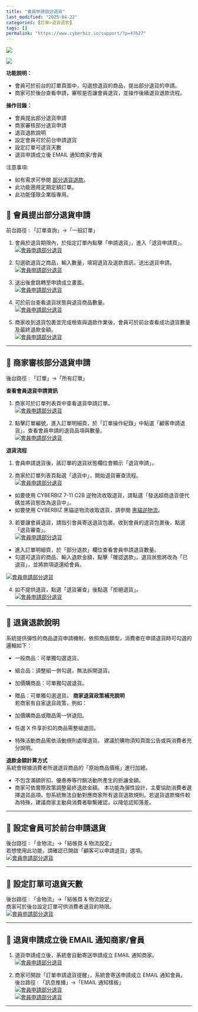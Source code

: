 ```yaml
---
title: "會員申請部分退貨"
last_modified: "2025-04-22"
categories: [訂單>退貨退款]
tags: []
permalink: "https://www.cyberbiz.io/support/?p=47627"
---
```


![](https://www.cyberbiz.io/support/wp-content/uploads/適用站別.png)

[![](https://www.cyberbiz.io/support/wp-content/uploads/台灣站.png)](https://www.cyberbiz.io/support/?page_id=2490)

**功能說明：**  

* 會員可於前台的訂單頁面中，勾選想退貨的商品，提出部分退貨的申請。
* 商家可於後台查看申請，審核是否讓會員退貨，並操作後續退貨退款流程。

**操作目錄：**

* 會員提出部分退貨申請
* 商家審核部分退貨申請
* 退貨退款說明
* 設定會員可於前台申請退貨
* 設定訂單可退貨天數
* 退貨申請成立後 EMAIL 通知商家/會員

注意事項:  

* 如有需求可參閱 [部分退貨退款](https://www.cyberbiz.io/support/?p=1758)。
* 此功能適用定期定額訂單。
* 此功能僅限企業版專用。

## 📌 會員提出部分退貨申請


前台路徑 :  「訂單查詢」→「一般訂單」  

1. 會員於退貨期限內，於指定訂單內點擊「申請退貨」，進入「退貨申請頁」。  
[![會員申請部分退貨](https://www.cyberbiz.io/support/wp-content/uploads/會員申請部分退貨01.png)](https://www.cyberbiz.io/support/wp-content/uploads/會員申請部分退貨01.png)

2. 勾選欲退貨之商品，輸入數量，填寫退貨及退款資訊，送出退貨申請。  
[![會員申請部分退貨](https://www.cyberbiz.io/support/wp-content/uploads/會員申請部分退貨02.png)](https://www.cyberbiz.io/support/wp-content/uploads/會員申請部分退貨02.png)

3. 送出後會跳轉至申請成立畫面。  
[![會員申請部分退貨](https://www.cyberbiz.io/support/wp-content/uploads/會員申請部分退貨03.png)](https://www.cyberbiz.io/support/wp-content/uploads/會員申請部分退貨03.png)

4. 可於前台查看退貨狀態與退貨商品數量。  
[![會員申請部分退貨](https://www.cyberbiz.io/support/wp-content/uploads/會員申請部分退貨04.png)](https://www.cyberbiz.io/support/wp-content/uploads/會員申請部分退貨04.png)

5. 商家收到退貨包裹並完成檢查與退款作業後，會員可於前台查看成功退貨數量及最終退款金額。  
[![會員申請部分退貨](https://www.cyberbiz.io/support/wp-content/uploads/會員申請部分退貨15.png)](https://www.cyberbiz.io/support/wp-content/uploads/會員申請部分退貨15.png)

* * *

## 📌 商家審核部分退貨申請


後台路徑 :  「訂單」→「所有訂單」  

**查看會員退貨申請資訊**

1. 商家可於訂單列表頁中查看退貨申請訂單。  
[![會員申請部分退貨](https://www.cyberbiz.io/support/wp-content/uploads/會員申請部分退貨06.png)](https://www.cyberbiz.io/support/wp-content/uploads/會員申請部分退貨06.png)

2. 點擊訂單編號，進入訂單明細頁，於「訂單操作紀錄」中點選「顧客申請退貨」，查看會員申請的退貨品項與數量。  
[![會員申請部分退貨](https://www.cyberbiz.io/support/wp-content/uploads/會員申請部分退貨07.png)](https://www.cyberbiz.io/support/wp-content/uploads/會員申請部分退貨07.png)


**退貨流程**

1. 會員申請退貨後，該訂單的退貨狀態欄位會顯示「退貨申請」。


2. 商家於訂單列表頁點選「退貨中」，開始退貨審查流程。  
[![會員申請部分退貨](https://www.cyberbiz.io/support/wp-content/uploads/會員申請部分退貨05.png)](https://www.cyberbiz.io/support/wp-content/uploads/會員申請部分退貨05.png)

* 如要使用 CYBERBIZ 7-11 C2B 逆物流收取退貨，請點選「發送超商退貨便代碼並將貨態改為退貨中」。
* 如要使用 CYBERBIZ 黑貓逆物流收取退貨，請參閱 [黑貓逆物流](https://www.cyberbiz.io/support/?p=5813)。


3. 若要讓會員退貨，請指引會員寄送退貨包裹。收到會員的退貨包裹後，點選「退貨審查」。  
[![會員申請部分退貨](https://www.cyberbiz.io/support/wp-content/uploads/會員申請部分退貨08.png)](https://www.cyberbiz.io/support/wp-content/uploads/會員申請部分退貨08.png)

* 進入訂單明細頁，於「部分退款」欄位查看會員申請退貨數量。
* 勾選可退貨的商品、輸入退款金額，點擊「確認退款」。退貨狀態將改為「已退貨」，並將款項退還給會員。

[![會員申請部分退貨](https://www.cyberbiz.io/support/wp-content/uploads/會員申請部分退貨14.png)](https://www.cyberbiz.io/support/wp-content/uploads/會員申請部分退貨14.png)

4. 如不提供退貨，點選「退貨審查」後點選「拒絕退貨」。  
[![會員申請部分退貨](https://www.cyberbiz.io/support/wp-content/uploads/會員申請部分退貨09.png)](https://www.cyberbiz.io/support/wp-content/uploads/會員申請部分退貨09.png)

* * *

## 📌 退貨退款說明


系統提供彈性的商品退貨申請機制，依照商品類型，消費者在申請退貨時可勾選的邏輯如下：

* 一般商品：可單獨勾選退貨。
* 組合品：須整組一併勾選，無法拆開退貨。
* 加價購商品：可單獨勾選退貨。
* 贈品：可單獨勾選退貨。
**商家退貨政策補充說明**  
若商家有自家退貨政策，例如：

* 加價購商品或贈品需一併退回。
* 任選 X 件享折扣的商品需整組退回。
* 特殊活動商品需依活動規則處理退貨。
建議於購物須知頁面公告或與消費者充分說明。  

**退款金額計算方式**  
系統會根據消費者所選退貨商品的「原始商品價格」進行加總。

* 不包含滿額折扣、優惠券等行銷活動所產生的折讓金額。
* 商家可依實際政策調整最終退款金額。
本功能為彈性設計，主要協助消費者選擇退貨品項，恕系統無法自動對應商家所有退貨退款規則。若退貨退款條件較為特殊，建議商家主動與消費者聯繫確認，以降低認知落差。

* * *

## 📌 設定會員可於前台申請退貨


後台路徑 :  「金物流」→「結帳頁 & 物流設定」  
若想使用此功能，請確認已開啟「顧客可以申請退貨」選項。  
[![會員申請部分退貨](https://www.cyberbiz.io/support/wp-content/uploads/會員申請部分退貨10.png)](https://www.cyberbiz.io/support/wp-content/uploads/會員申請部分退貨10.png)

* * *

## 📌 設定訂單可退貨天數


後台路徑 :  「金物流」→「結帳頁 & 物流設定」  
商家可於後台設定訂單可供消費者退貨的時限。  
[![會員申請部分退貨](https://www.cyberbiz.io/support/wp-content/uploads/會員申請部分退貨11.png)](https://www.cyberbiz.io/support/wp-content/uploads/會員申請部分退貨11.png)

* * *

## 📌 退貨申請成立後 EMAIL 通知商家/會員



1. 退貨申請成立後，系統會自動寄送申請成立 EMAIL 通知商家。  
[![會員申請部分退貨](https://www.cyberbiz.io/support/wp-content/uploads/會員申請部分退貨12.png)](https://www.cyberbiz.io/support/wp-content/uploads/會員申請部分退貨12.png)

2. 商家可開啟「訂單申請退貨提醒」，系統會寄送申請成立 EMAIL 通知會員。  
後台路徑 :  「訊息推播」→「EMAIL 通知樣板」  
[![會員申請部分退貨](https://www.cyberbiz.io/support/wp-content/uploads/會員申請部分退貨16.png)](https://www.cyberbiz.io/support/wp-content/uploads/會員申請部分退貨16.png)  
[![會員申請部分退貨](https://www.cyberbiz.io/support/wp-content/uploads/會員申請部分退貨13.png)](https://www.cyberbiz.io/support/wp-content/uploads/會員申請部分退貨13.png)

* * *

